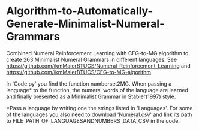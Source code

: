 # Algorithm-to-Automatically-Generate-Minimalist-Numeral-Grammars
Combined Numeral Reinforcement Learning with CFG-to-MG algorithm to create 263 Minimalist Numeral Grammars in different languages.
See https://github.com/ikmMaierBTUCS/Numeral-Reinforcement-Learning and https://github.com/ikmMaierBTUCS/CFG-to-MG-algorithm

In 'Code.py' you find the function numberset2MG. When passing a language* to the function, the numeral words of the language are learned and finally presented as a Minimalist Grammar in Stabler(1997) style.

*Pass a language by writing one the strings listed in 'Languages'. For some of the languages you also need to download 'Numeral.csv' and link its path to FILE_PATH_OF_LANGUAGESANDNUMBERS_DATA_CSV in the code.
